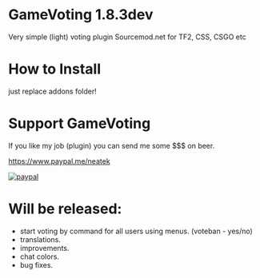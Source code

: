 # GameVoting 1.8.3dev
Very simple (light) voting plugin Sourcemod.net for TF2, CSS, CSGO etc

# How to Install
just replace addons folder!

# Support GameVoting 
If you like my job (plugin) you can send me some $$$ on beer.

https://www.paypal.me/neatek

[![paypal](https://www.paypalobjects.com/en_US/i/btn/btn_donateCC_LG.gif)](https://www.paypal.me/neatek/3)

# Will be released:
- start voting by command for all users using menus. (voteban - yes/no)
- translations.
- improvements.
- chat colors.
- bug fixes.